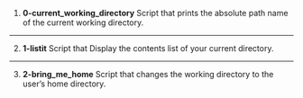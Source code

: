 1. **0-current_working_directory**
Script that prints the absolute path name of the current working directory.
---
2. **1-listit**
Script that Display the contents list of your current directory.
---
3. **2-bring_me_home**
Script that changes the working directory to the user’s home directory.
